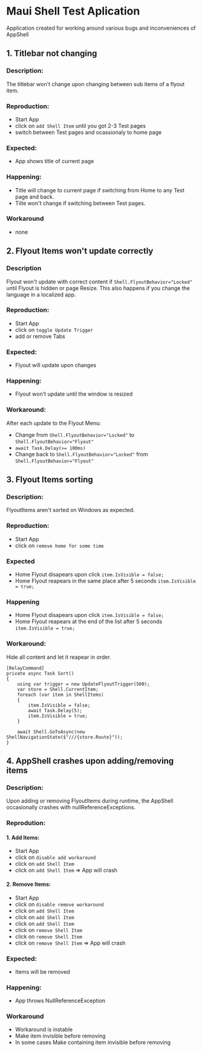 # Maui Shell Test Aplication
Application created for working around various bugs and inconveniences of AppShell

## 1. Titlebar not changing
### Description:
The titlebar won't change upon changing between sub items of a flyout item.

### Reproduction:
- Start App
- click on `add Shell Item` until you got 2-3 Test pages
- switch between Test pages and ocassionaly to home page

### Expected:
- App shows title of current page

### Happening:
- Title will change to current page if switching from Home to any Test page and back.
- Tilte won't change if switching between Test pages.

### Workaround
- none

## 2. Flyout Items won't update correctly
### Description
Flyout won't update with correct content if `Shell.FlyoutBehavior="Locked"` until Flyout is hidden or page Resize. This also happens if you change the language in a localized app.

### Reproduction:
- Start App
- click on `toggle Update Trigger`
- add or remove Tabs

### Expected:
- Flyout will update upon changes

### Happening:
- Flyout won't update until the window is resized

### Workaround:
After each update to the Flyout Menu:

- Change from `Shell.FlyoutBehavior="Locked"` to `Shell.FlyoutBehavior="Flyout"`
- `await Task.Delay(>= 100ms)`
- Change back to `Shell.FlyoutBehavior="Locked"` from `Shell.FlyoutBehavior="Flyout"`

## 3. Flyout Items sorting
### Description:
FlyoutItems aren't sorted on Windows as expected.

### Reproduction:
- Start App
- click on `remove home for some time`

### Expected
- Home Flyout disapears upon click `item.IsVisible = false;`
- Home Flyout reapears in the same place after 5 seconds `item.IsVisible = true;`

### Happening
- Home Flyout disapears upon click `item.IsVisible = false;`
- Home Flyout reapears at the end of the list after 5 seconds `item.IsVisible = true;`

### Workaround:
Hide all content and let it reapear in order.
```
[RelayCommand]
private async Task Sort()
{
    using var trigger = new UpdateFlyoutTrigger(500);
    var store = Shell.CurrentItem;
    foreach (var item in ShellItems)
    {
        item.IsVisible = false;
        await Task.Delay(5);
        item.IsVisible = true;
    }

    await Shell.GoToAsync(new ShellNavigationState($"///{store.Route}"));
}
```

## 4. AppShell crashes upon adding/removing items
### Description:
Upon adding or removing FlyoutItems during runtime, the AppShell occasionally crashes with nullReferenceExceptions.

### Reprodution:
#### 1. Add Items:
- Start App
- click on `disable add workaround`
- click on `add Shell Item`
- click on `add Shell Item`
=> App will crash

#### 2. Remove Items:
- Start App
- click on `disable remove workaround`
- click on `add Shell Item`
- click on `add Shell Item`
- click on `add Shell Item`
- click on `remove Shell Item`
- click on `remove Shell Item`
- click on `remove Shell Item`
=> App will crash

### Expected:
- Items will be removed

### Happening:
- App throws NullReferenceException

### Workaround
- Workaround is instable
- Make item invisible before removing
- In some cases Make containing item invisible before removing